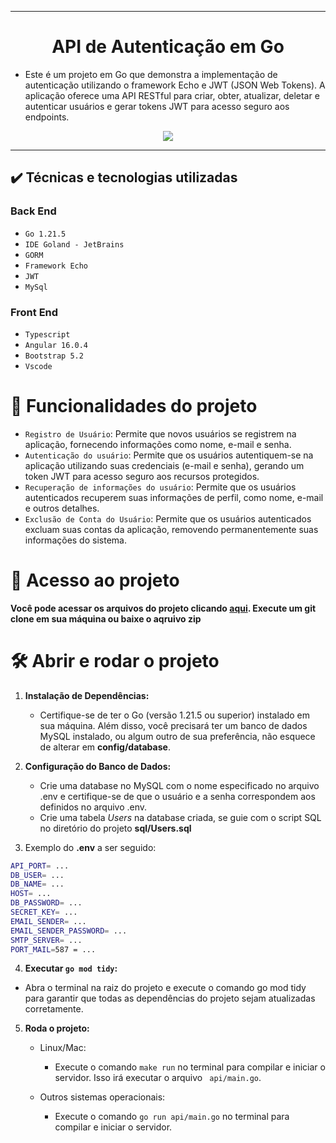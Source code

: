 ******* 

 <h1 align="center"> API de Autenticação em Go</h1>

* Este é um projeto em Go que demonstra a implementação de autenticação utilizando o framework Echo e JWT (JSON Web
  Tokens). A aplicação oferece uma API RESTful para criar, obter, atualizar, deletar e autenticar usuários e gerar
  tokens JWT para acesso seguro aos
  endpoints.

<p align="center">
<img loading="lazy" src="http://img.shields.io/static/v1?label=STATUS&message=EM%20DESENVOLVIMENTO&color=GREEN&style=for-the-badge"/>
</p>

*******

## ✔️ Técnicas e tecnologias utilizadas
### Back End
  - ``Go 1.21.5``
  - ``IDE Goland - JetBrains``
  - ``GORM``
  - ``Framework Echo``
  - ``JWT``
  - ``MySql``

### Front End
  - ``Typescript``
  - ``Angular 16.0.4``
  - ``Bootstrap 5.2``
  - ``Vscode``

# 🔨 Funcionalidades do projeto

- `Registro de Usuário`: Permite que novos usuários se registrem na aplicação, fornecendo informações como nome, e-mail
  e senha.
- `Autenticação do usuário`: Permite que os usuários autentiquem-se na aplicação utilizando suas credenciais (e-mail e
  senha), gerando um token JWT para acesso seguro aos recursos protegidos.
- `Recuperação de informações do usuário`: Permite que os usuários autenticados recuperem suas informações de perfil,
  como nome, e-mail e outros detalhes.
- `Exclusão de Conta do Usuário`:  Permite que os usuários autenticados excluam suas contas da aplicação, removendo
  permanentemente
  suas informações do sistema.

# 📁 Acesso ao projeto

**Você pode acessar os arquivos do projeto clicando [aqui](https://github.com/OVillas/user-api). Execute um git clone em
sua máquina ou baixe o aqruivo zip**

# 🛠️ Abrir e rodar o projeto

1. **Instalação de Dependências:**

    - Certifique-se de ter o Go (versão 1.21.5 ou superior) instalado em sua máquina. Além disso, você precisará ter um
      banco de dados MySQL instalado, ou algum outro de sua preferência, não esquece de alterar em **config/database**.


2. **Configuração do Banco de Dados:**

    - Crie uma database no MySQL com o nome especificado no arquivo .env e certifique-se de que o usuário e a senha
      correspondem aos definidos no arquivo .env.
    - Crie uma tabela *Users* na database criada, se guie com o script SQL no diretório do projeto **sql/Users.sql**

3. Exemplo do **.env** a ser seguido:

  ```bash
API_PORT= ...
DB_USER= ...
DB_NAME= ...
HOST= ...
DB_PASSWORD= ...
SECRET_KEY= ...
EMAIL_SENDER= ...
EMAIL_SENDER_PASSWORD= ...
SMTP_SERVER= ...
PORT_MAIL=587 = ...
```

4. **Executar `go mod tidy`:**

- Abra o terminal na raiz do projeto e execute o comando go mod tidy para garantir que todas as dependências do projeto
  sejam atualizadas corretamente.

5. **Roda o projeto:**
    * Linux/Mac:
      - Execute o comando `make run` no terminal para compilar e iniciar o servidor. Isso irá executar o arquivo
     `` api/main.go``.
   
    * Outros sistemas operacionais:
      - Execute o comando `go run api/main.go` no terminal para compilar e iniciar o servidor.
